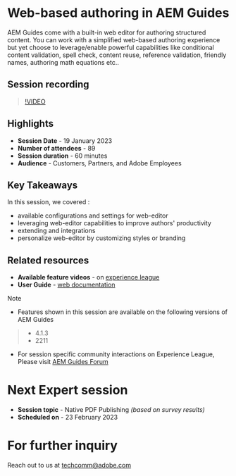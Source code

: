 # Web-based authoring in AEM Guides
AEM Guides come with a built-in web editor for authoring structured content. You can work with a simplified web-based authoring experience but yet choose to leverage/enable powerful capabilities like conditional content validation, spell check, content reuse, reference validation, friendly names, authoring math equations etc..

## Session recording
>[!VIDEO](https://video.tv.adobe.com/v/3414171/dita-authoring-ccms-web-author?quality=12&learn=on)

## Highlights
 - **Session Date** - 19 January 2023 
 - **Number of attendees** - 89
 - **Session duration** - 60 minutes
 - **Audience** - Customers, Partners, and Adobe Employees

## Key Takeaways
In this session, we covered :
 - available configurations and settings for web-editor
 - leveraging web-editor capabilities to improve authors' productivity 
 - extending and integrations 
 - personalize web-editor by customizing styles or branding
 
## Related resources 
 - **Available feature videos** - on [experience league](https://experienceleague.adobe.com/docs/experience-manager-guides-learn/videos/advanced-user-guide/overview.html?lang=en) 
 - **User Guide** - [web documentation](https://help.adobe.com/en_US/xml-documentation-for-adobe-experience-manager/index.html#t=DXML-master-map/authoring-content.html)

 >[!NOTE]
- Features shown in this session are available on the following versions of AEM Guides
> - 4.1.3
> - 2211

- For session specific community interactions on Experience League, Please visit [AEM Guides Forum](https://experienceleaguecommunities.adobe.com/t5/experience-manager-guides/bd-p/xml-documentation-discussions)

# Next Expert session 
 - **Session topic** - Native PDF Publishing *(based on survey results)*
 - **Scheduled on** - 23 February 2023

# For further inquiry
Reach out to us at techcomm@adobe.com